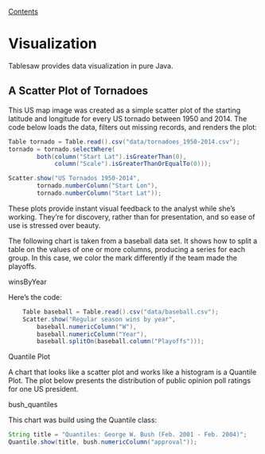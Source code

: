 [Contents](https://jtablesaw.github.io/tablesaw/userguide/toc)

# Visualization

Tablesaw provides data visualization in pure Java. 

## A Scatter Plot of Tornadoes

This US map image was created as a simple scatter plot of the starting latitude and longitude 
for every US tornado between 1950 and 2014. The code below loads the data, filters out missing records, 
and renders the plot:

```java
Table tornado = Table.read().csv("data/tornadoes_1950-2014.csv");
tornado = tornado.selectWhere(
        both(column("Start Lat").isGreaterThan(0),
             column("Scale").isGreaterThanOrEqualTo(0)));

Scatter.show("US Tornados 1950-2014",
        tornado.numberColumn("Start Lon"),
        tornado.numberColumn("Start Lat"));
```
These plots provide instant visual feedback to the analyst while she’s working. They’re for discovery, rather than for presentation, and so ease of use is stressed over beauty.

The following chart is taken from a baseball data set. It shows how to split a table on the values of one or more columns, 
producing a series for each group. In this case, we color the mark differently if the team made the playoffs. 

winsByYear

Here’s the code:

```java
    Table baseball = Table.read().csv("data/baseball.csv");
    Scatter.show("Regular season wins by year",
        baseball.numericColumn("W"),
        baseball.numericColumn("Year"),
        baseball.splitOn(baseball.column("Playoffs")));
```
Quantile Plot

A chart that looks like a scatter plot and works like a histogram is a Quantile Plot. 
The plot below presents the distribution of public opinion poll ratings for one US president.

bush_quantiles

This chart was build using the Quantile class:


````java
String title = "Quantiles: George W. Bush (Feb. 2001 - Feb. 2004)";
Quantile.show(title, bush.numericColumn("approval"));
````

 
